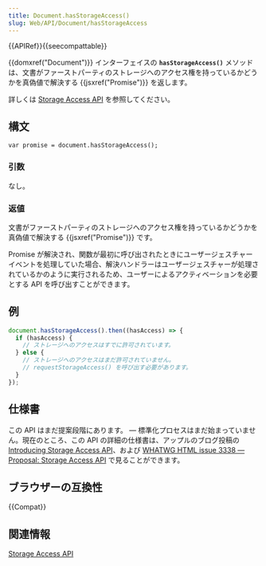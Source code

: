 ```yaml
---
title: Document.hasStorageAccess()
slug: Web/API/Document/hasStorageAccess
---
```


{{APIRef}}{{seecompattable}}

{{domxref("Document")}} インターフェイスの **`hasStorageAccess()`** メソッドは、文書がファーストパーティのストレージへのアクセス権を持っているかどうかを真偽値で解決する {{jsxref("Promise")}} を返します。

詳しくは [Storage Access API](/ja/docs/Web/API/Storage_Access_API) を参照してください。

## 構文

```
var promise = document.hasStorageAccess();
```

### 引数

なし。

### 返値

文書がファーストパーティのストレージへのアクセス権を持っているかどうかを真偽値で解決する {{jsxref("Promise")}} です。

Promise が解決され、関数が最初に呼び出されたときにユーザージェスチャーイベントを処理していた場合、解決ハンドラーはユーザージェスチャーが処理されているかのように実行されるため、ユーザーによるアクティベーションを必要とする API を呼び出すことができます。

## 例

```js
document.hasStorageAccess().then((hasAccess) => {
  if (hasAccess) {
    // ストレージへのアクセスはすでに許可されています。
  } else {
    // ストレージへのアクセスはまだ許可されていません。
    // requestStorageAccess() を呼び出す必要があります。
  }
});
```

## 仕様書

この API はまだ提案段階にあります。 — 標準化プロセスはまだ始まっていません。現在のところ、この API の詳細の仕様書は、アップルのブログ投稿の [Introducing Storage Access API](https://webkit.org/blog/8124/introducing-storage-access-api/)、および [WHATWG HTML issue 3338 — Proposal: Storage Access API](https://github.com/whatwg/html/issues/3338) で見ることができます。

## ブラウザーの互換性

{{Compat}}

## 関連情報

[Storage Access API](/ja/docs/Web/API/Storage_Access_API)
